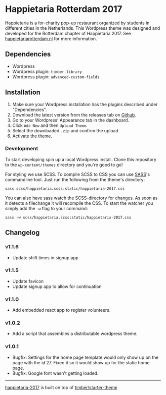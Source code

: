 # Happietaria Rotterdam 2017

Happietaria is a for-charity pop-up restaurant organized by students in different cities in the Netherlands. This Wordpress theme was designed and developed for the Rotterdam chapter of Happietaria 2017. See [happietariarotterdam.nl](http://www.happietariarotterdam.nl/) for more information.


## Dependencies

- Wordpress
- Wordpress plugin: `timber-library`
- Wordpress plugin: `advanced-custom-fields`

## Installation

1. Make sure your Wordpress installation has the plugins described under "Dependencies".
2. Download the latest version from the releases tab on [Github](https://github.com/weirdwater/happietaria-2017/releases).
2. Go to your Wordpress' Appearance tab in the dashboard.
3. Click `Add New` and then `Upload Theme`.
4. Select the downloaded `.zip` and confirm the upload.
5. Activate the theme.

### Development

To start developing spin up a local Wordpress install. Clone this repository to the `wp-content/themes` directory and you're good to go!

For styling we use SCSS. To compile SCSS to CSS you can use [SASS](http://sass-lang.com/)'s commandline tool. Just run the following from the theme's directory:

```
sass scss/happietaria.scss:static/happietaria-2017.css
```

You can also have sass watch the SCSS-directory for changes. As soon as it detects a filechange it will recompile the CSS. To start the watcher you simply add the `-w` flag to your command: 

```
sass -w scss/happietaria.scss:static/happietaria-2017.css
```

## Changelog

### v1.1.6

- Update shift times in signup app

### v1.1.5

- Update favicon
- Update signup app to allow for continuation

### v1.1.0

- Add embedded react app to register volunteers.

### v1.0.2

- Add a script that assembles a distributable wordpress theme.

### v1.0.1

- Bugfix: Settings for the home page template would only show up on the page with the id 27. Fixed it so it would show up for the static home page.
- Bugfix: Google font wasn't getting loaded.

* * *

[happietaria-2017](https://github.com/weirdwater/happietaria-2017) is built on top of [timber/starter-theme](https://github.com/timber/starter-theme)
